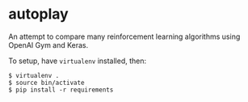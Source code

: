 # autoplay
An attempt to compare many reinforcement learning algorithms using OpenAI Gym and Keras.

To setup, have `virtualenv` installed, then:

```
$ virtualenv .
$ source bin/activate
$ pip install -r requirements
```
